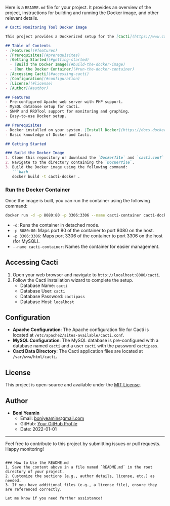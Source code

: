 Here is a `README.md` file for your project. It provides an overview of the project, instructions for building and running the Docker image, and other relevant details.

```markdown
# Cacti Monitoring Tool Docker Image

This project provides a Dockerized setup for the [Cacti](https://www.cacti.net/) monitoring tool. Cacti is a complete network graphing solution designed to harness the power of RRDTool's data storage and graphing functionality.

## Table of Contents
- [Features](#features)
- [Prerequisites](#prerequisites)
- [Getting Started](#getting-started)
  - [Build the Docker Image](#build-the-docker-image)
  - [Run the Docker Container](#run-the-docker-container)
- [Accessing Cacti](#accessing-cacti)
- [Configuration](#configuration)
- [License](#license)
- [Author](#author)

## Features
- Pre-configured Apache web server with PHP support.
- MySQL database setup for Cacti.
- SNMP and RRDTool support for monitoring and graphing.
- Easy-to-use Docker setup.

## Prerequisites
- Docker installed on your system. [Install Docker](https://docs.docker.com/get-docker/)
- Basic knowledge of Docker and Cacti.

## Getting Started

### Build the Docker Image
1. Clone this repository or download the `Dockerfile` and `cacti.conf` files.
2. Navigate to the directory containing the `Dockerfile`.
3. Build the Docker image using the following command:
   ```bash
   docker build -t cacti-docker .
   ```

### Run the Docker Container
Once the image is built, you can run the container using the following command:
```bash
docker run -d -p 8080:80 -p 3306:3306 --name cacti-container cacti-docker
```
- `-d`: Runs the container in detached mode.
- `-p 8080:80`: Maps port 80 of the container to port 8080 on the host.
- `-p 3306:3306`: Maps port 3306 of the container to port 3306 on the host (for MySQL).
- `--name cacti-container`: Names the container for easier management.

## Accessing Cacti
1. Open your web browser and navigate to `http://localhost:8080/cacti`.
2. Follow the Cacti installation wizard to complete the setup.
   - Database Name: `cacti`
   - Database User: `cacti`
   - Database Password: `cactipass`
   - Database Host: `localhost`

## Configuration
- **Apache Configuration**: The Apache configuration file for Cacti is located at `/etc/apache2/sites-available/cacti.conf`.
- **MySQL Configuration**: The MySQL database is pre-configured with a database named `cacti` and a user `cacti` with the password `cactipass`.
- **Cacti Data Directory**: The Cacti application files are located at `/var/www/html/cacti`.

## License
This project is open-source and available under the [MIT License](LICENSE).

## Author
- **Boni Yeamin**
  - Email: [boniyeamin@gmail.com](mailto:boniyeamin@gmail.com)
  - GitHub: [Your GitHub Profile](https://github.com/yourusername)
  - Date: 2022-01-01

---

Feel free to contribute to this project by submitting issues or pull requests. Happy monitoring!
```

### How to Use the README.md
1. Save the content above in a file named `README.md` in the root directory of your project.
2. Customize the sections (e.g., author details, license, etc.) as needed.
3. If you have additional files (e.g., a license file), ensure they are referenced correctly.

Let me know if you need further assistance!